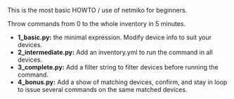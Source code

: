 This is the most basic HOWTO / use of netmiko for beginners.

Throw commands from 0 to the whole inventory in 5 minutes.

* **1_basic.py:** the minimal expression. Modify device info to suit your devices.
* **2_intermediate.py:** Add an inventory.yml to run the command in all devices.
* **3_complete.py:** Add a filter string to filter devices before running the command.
* **4_bonus.py:** Add a show of matching devices, confirm, and stay in loop to issue several commands on the same matched devices.

